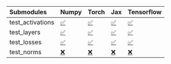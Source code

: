 | Submodules       | Numpy                                                                                                                           | Torch                                                                                                                           | Jax                                                                                                                             | Tensorflow                                                                                                                      |
|:-----------------|:--------------------------------------------------------------------------------------------------------------------------------|:--------------------------------------------------------------------------------------------------------------------------------|:--------------------------------------------------------------------------------------------------------------------------------|:--------------------------------------------------------------------------------------------------------------------------------|
| test_activations | <a href="https://github.com/unifyai/ivy/runs/8190888975?check_suite_focus=true" rel="noopener noreferrer" target="_blank">✅</a> | <a href="https://github.com/unifyai/ivy/runs/8190889639?check_suite_focus=true" rel="noopener noreferrer" target="_blank">✅</a> | <a href="https://github.com/unifyai/ivy/runs/8190890248?check_suite_focus=true" rel="noopener noreferrer" target="_blank">✅</a> | <a href="https://github.com/unifyai/ivy/runs/8190890913?check_suite_focus=true" rel="noopener noreferrer" target="_blank">✅</a> |
| test_layers      | <a href="https://github.com/unifyai/ivy/runs/8190889130?check_suite_focus=true" rel="noopener noreferrer" target="_blank">✅</a> | <a href="https://github.com/unifyai/ivy/runs/8190889791?check_suite_focus=true" rel="noopener noreferrer" target="_blank">✅</a> | <a href="https://github.com/unifyai/ivy/runs/8190890437?check_suite_focus=true" rel="noopener noreferrer" target="_blank">✅</a> | <a href="https://github.com/unifyai/ivy/runs/8190891104?check_suite_focus=true" rel="noopener noreferrer" target="_blank">✅</a> |
| test_losses      | <a href="https://github.com/unifyai/ivy/runs/8190889275?check_suite_focus=true" rel="noopener noreferrer" target="_blank">✅</a> | <a href="https://github.com/unifyai/ivy/runs/8190889928?check_suite_focus=true" rel="noopener noreferrer" target="_blank">✅</a> | <a href="https://github.com/unifyai/ivy/runs/8190890598?check_suite_focus=true" rel="noopener noreferrer" target="_blank">✅</a> | <a href="https://github.com/unifyai/ivy/runs/8190891296?check_suite_focus=true" rel="noopener noreferrer" target="_blank">✅</a> |
| test_norms       | <a href="https://github.com/unifyai/ivy/runs/8190889480?check_suite_focus=true" rel="noopener noreferrer" target="_blank">❌</a> | <a href="https://github.com/unifyai/ivy/runs/8190890066?check_suite_focus=true" rel="noopener noreferrer" target="_blank">❌</a> | <a href="https://github.com/unifyai/ivy/runs/8190890751?check_suite_focus=true" rel="noopener noreferrer" target="_blank">❌</a> | <a href="https://github.com/unifyai/ivy/runs/8190891423?check_suite_focus=true" rel="noopener noreferrer" target="_blank">❌</a> |
